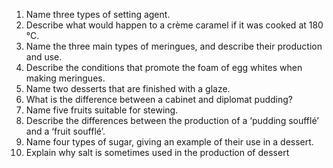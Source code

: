 1. Name three types of setting agent.
2. Describe what would happen to a crème caramel if it was cooked at 180 °C.
3. Name the three main types of meringues, and describe their production and
use.
4. Describe the conditions that promote the foam of egg whites when making
meringues.
5. Name two desserts that are finished with a glaze.
6. What is the difference between a cabinet and diplomat pudding?
7. Name five fruits suitable for stewing.
8. Describe the differences between the production of a ‘pudding soufflé’ and a
‘fruit soufflé’.
9. Name four types of sugar, giving an example of their use in a dessert.
10. Explain why salt is sometimes used in the production of dessert